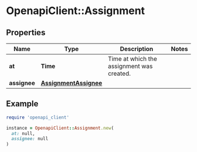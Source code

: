 # OpenapiClient::Assignment

## Properties

| Name | Type | Description | Notes |
| ---- | ---- | ----------- | ----- |
| **at** | **Time** | Time at which the assignment was created. |  |
| **assignee** | [**AssignmentAssignee**](AssignmentAssignee.md) |  |  |

## Example

```ruby
require 'openapi_client'

instance = OpenapiClient::Assignment.new(
  at: null,
  assignee: null
)
```


